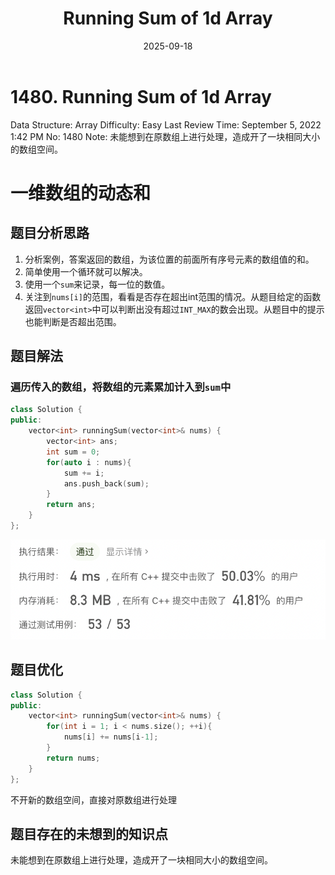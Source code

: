 ﻿---
layout: post
title: "Running Sum of 1d Array"
date: 2025-09-18
categories: leetcode
tags: [leetcode, algorithm]
---
# 1480. Running Sum of 1d Array

Data Structure: Array
Difficulty: Easy
Last Review Time: September 5, 2022 1:42 PM
No: 1480
Note: 未能想到在原数组上进行处理，造成开了一块相同大小的数组空间。

# 一维数组的动态和

## 题目分析思路

1. 分析案例，答案返回的数组，为该位置的前面所有序号元素的数组值的和。
2. 简单使用一个循环就可以解决。
3. 使用一个`sum`来记录，每一位的数值。
4. 关注到`nums[i]`的范围，看看是否存在超出int范围的情况。从题目给定的函数返回`vector<int>`中可以判断出没有超过`INT_MAX`的数会出现。从题目中的提示也能判断是否超出范围。

## 题目解法

### 遍历传入的数组，将数组的元素累加计入到`sum`中

```cpp
class Solution {
public:
    vector<int> runningSum(vector<int>& nums) {
        vector<int> ans;
        int sum = 0;
        for(auto i : nums){
            sum += i;
            ans.push_back(sum);
        }
        return ans;
    }
};
```

![Untitled](1480%20Running%20Sum%20of%201d%20Array%20f5a0a585ee6b4762be62273f97886394/Untitled.png)

## 题目优化

```cpp
class Solution {
public:
    vector<int> runningSum(vector<int>& nums) {
        for(int i = 1; i < nums.size(); ++i){
            nums[i] += nums[i-1];
        }
        return nums;
    }
};
```

不开新的数组空间，直接对原数组进行处理

## 题目存在的未想到的知识点

未能想到在原数组上进行处理，造成开了一块相同大小的数组空间。
